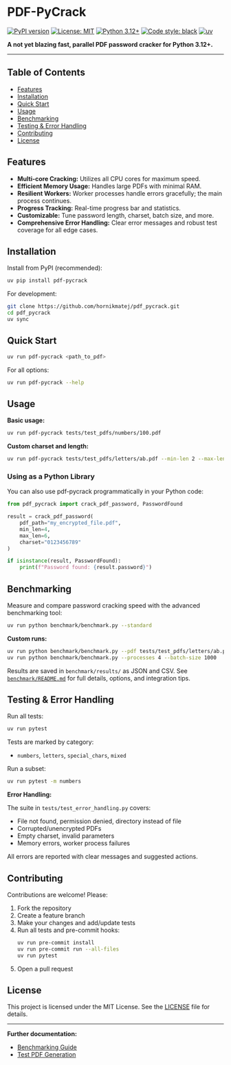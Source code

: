 
# PDF-PyCrack

[![PyPI version](https://badge.fury.io/py/pdf-pycrack.svg)](https://badge.fury.io/py/pdf-pycrack)
[![License: MIT](https://img.shields.io/badge/License-MIT-yellow.svg)](https://opensource.org/licenses/MIT)
[![Python 3.12+](https://img.shields.io/badge/python-3.12+-blue.svg)](https://www.python.org/downloads/)
[![Code style: black](https://img.shields.io/badge/code%20style-black-000000.svg)](https://github.com/psf/black)
[![uv](https://img.shields.io/endpoint?url=https://raw.githubusercontent.com/astral-sh/uv/main/assets/badge/v0.json)](https://github.com/astral-sh/uv)

**A not yet blazing fast, parallel PDF password cracker for Python 3.12+.**

---


## Table of Contents

- [Features](#features)
- [Installation](#installation)
- [Quick Start](#quick-start)
- [Usage](#usage)
- [Benchmarking](#benchmarking)
- [Testing & Error Handling](#testing--error-handling)
- [Contributing](#contributing)
- [License](#license)


## Features

- **Multi-core Cracking:** Utilizes all CPU cores for maximum speed.
- **Efficient Memory Usage:** Handles large PDFs with minimal RAM.
- **Resilient Workers:** Worker processes handle errors gracefully; the main process continues.
- **Progress Tracking:** Real-time progress bar and statistics.
- **Customizable:** Tune password length, charset, batch size, and more.
- **Comprehensive Error Handling:** Clear error messages and robust test coverage for all edge cases.


## Installation

Install from PyPI (recommended):

```bash
uv pip install pdf-pycrack
```

For development:

```bash
git clone https://github.com/hornikmatej/pdf_pycrack.git
cd pdf_pycrack
uv sync
```


## Quick Start

```bash
uv run pdf-pycrack <path_to_pdf>
```

For all options:

```bash
uv run pdf-pycrack --help
```

## Usage

**Basic usage:**

```bash
uv run pdf-pycrack tests/test_pdfs/numbers/100.pdf
```

**Custom charset and length:**

```bash
uv run pdf-pycrack tests/test_pdfs/letters/ab.pdf --min-len 2 --max-len 2 --charset abcdef
```

### Using as a Python Library

You can also use pdf-pycrack programmatically in your Python code:

```python
from pdf_pycrack import crack_pdf_password, PasswordFound

result = crack_pdf_password(
    pdf_path="my_encrypted_file.pdf",
    min_len=4,
    max_len=6,
    charset="0123456789"
)

if isinstance(result, PasswordFound):
    print(f"Password found: {result.password}")
```


## Benchmarking

Measure and compare password cracking speed with the advanced benchmarking tool:

```bash
uv run python benchmark/benchmark.py --standard
```

**Custom runs:**

```bash
uv run python benchmark/benchmark.py --pdf tests/test_pdfs/letters/ab.pdf --min-len 1 --max-len 2 --charset abcdef
uv run python benchmark/benchmark.py --processes 4 --batch-size 1000
```

Results are saved in `benchmark/results/` as JSON and CSV. See [`benchmark/README.md`](benchmark/README.md) for full details, options, and integration tips.


## Testing & Error Handling

Run all tests:

```bash
uv run pytest
```

Tests are marked by category:

- `numbers`, `letters`, `special_chars`, `mixed`

Run a subset:

```bash
uv run pytest -m numbers
```

**Error Handling:**

The suite in `tests/test_error_handling.py` covers:
- File not found, permission denied, directory instead of file
- Corrupted/unencrypted PDFs
- Empty charset, invalid parameters
- Memory errors, worker process failures

All errors are reported with clear messages and suggested actions.


## Contributing

Contributions are welcome! Please:

1. Fork the repository
2. Create a feature branch
3. Make your changes and add/update tests
4. Run all tests and pre-commit hooks:
    ```bash
    uv run pre-commit install
    uv run pre-commit run --all-files
    uv run pytest
    ```
5. Open a pull request


## License

This project is licensed under the MIT License. See the [LICENSE](LICENSE) file for details.

---

**Further documentation:**
- [Benchmarking Guide](benchmark/README.md)
- [Test PDF Generation](scripts/README.md)
